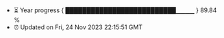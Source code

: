 - ⏳ Year progress { ██████████████████████████▁▁▁▁ } 89.84 %
- ⏰ Updated on Fri, 24 Nov 2023 22:15:51 GMT

